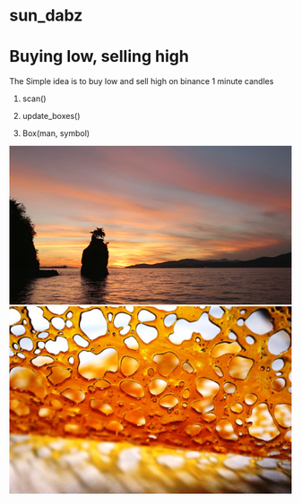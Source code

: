 # sun_dabz

# Buying low, selling high
The Simple idea is to buy low and sell high on binance 1 minute candles

1. scan() 

2. update_boxes()

3. Box(man, symbol)

![](images/sunset.jpg)
![](images/dabs.jpg)
